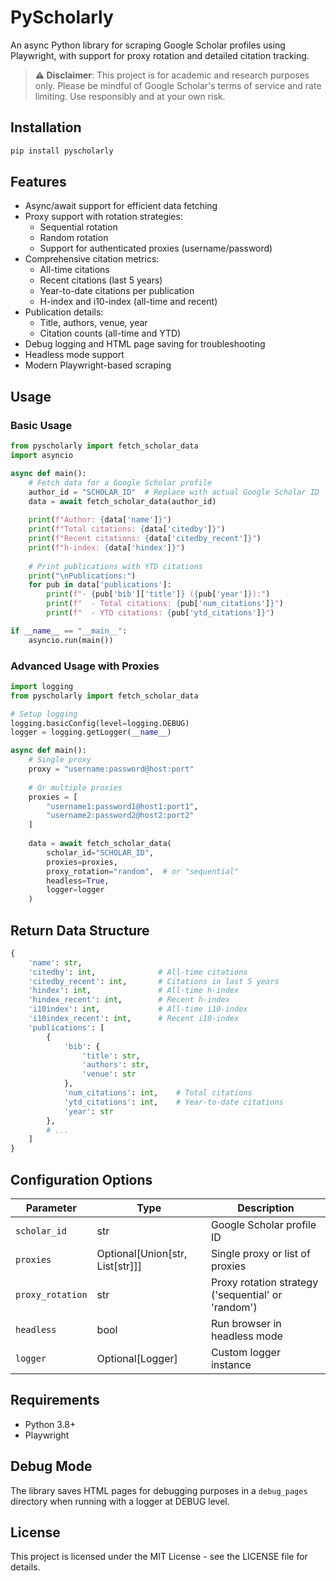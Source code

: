 # PyScholarly

An async Python library for scraping Google Scholar profiles using Playwright, with support for proxy rotation and detailed citation tracking.

> **⚠️ Disclaimer**: This project is for academic and research purposes only. Please be mindful of Google Scholar's terms of service and rate limiting. Use responsibly and at your own risk.

## Installation

```bash
pip install pyscholarly
```


## Features

- Async/await support for efficient data fetching
- Proxy support with rotation strategies:
  - Sequential rotation
  - Random rotation
  - Support for authenticated proxies (username/password)
- Comprehensive citation metrics:
  - All-time citations
  - Recent citations (last 5 years)
  - Year-to-date citations per publication
  - H-index and i10-index (all-time and recent)
- Publication details:
  - Title, authors, venue, year
  - Citation counts (all-time and YTD)
- Debug logging and HTML page saving for troubleshooting
- Headless mode support
- Modern Playwright-based scraping

## Usage

### Basic Usage

```python
from pyscholarly import fetch_scholar_data
import asyncio

async def main():
    # Fetch data for a Google Scholar profile
    author_id = "SCHOLAR_ID"  # Replace with actual Google Scholar ID
    data = await fetch_scholar_data(author_id)
    
    print(f"Author: {data['name']}")
    print(f"Total citations: {data['citedby']}")
    print(f"Recent citations: {data['citedby_recent']}")
    print(f"h-index: {data['hindex']}")
    
    # Print publications with YTD citations
    print("\nPublications:")
    for pub in data['publications']:
        print(f"- {pub['bib']['title']} ({pub['year']}):")
        print(f"  - Total citations: {pub['num_citations']}")
        print(f"  - YTD citations: {pub['ytd_citations']}")

if __name__ == "__main__":
    asyncio.run(main())
```

### Advanced Usage with Proxies

```python
import logging
from pyscholarly import fetch_scholar_data

# Setup logging
logging.basicConfig(level=logging.DEBUG)
logger = logging.getLogger(__name__)

async def main():
    # Single proxy
    proxy = "username:password@host:port"
    
    # Or multiple proxies
    proxies = [
        "username1:password1@host1:port1",
        "username2:password2@host2:port2"
    ]
    
    data = await fetch_scholar_data(
        scholar_id="SCHOLAR_ID",
        proxies=proxies,
        proxy_rotation="random",  # or "sequential"
        headless=True,
        logger=logger
    )
```

## Return Data Structure

```python
{
    'name': str,
    'citedby': int,              # All-time citations
    'citedby_recent': int,       # Citations in last 5 years
    'hindex': int,               # All-time h-index
    'hindex_recent': int,        # Recent h-index
    'i10index': int,             # All-time i10-index
    'i10index_recent': int,      # Recent i10-index
    'publications': [
        {
            'bib': {
                'title': str,
                'authors': str,
                'venue': str
            },
            'num_citations': int,    # Total citations
            'ytd_citations': int,    # Year-to-date citations
            'year': str
        },
        # ...
    ]
}
```

## Configuration Options

| Parameter | Type | Description |
|-----------|------|-------------|
| `scholar_id` | str | Google Scholar profile ID |
| `proxies` | Optional[Union[str, List[str]]] | Single proxy or list of proxies |
| `proxy_rotation` | str | Proxy rotation strategy ('sequential' or 'random') |
| `headless` | bool | Run browser in headless mode |
| `logger` | Optional[Logger] | Custom logger instance |

## Requirements

- Python 3.8+
- Playwright

## Debug Mode

The library saves HTML pages for debugging purposes in a `debug_pages` directory when running with a logger at DEBUG level.

## License

This project is licensed under the MIT License - see the LICENSE file for details.